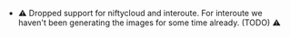 - :warning: Dropped support for niftycloud and interoute. For interoute we haven't been generating the images for some time already. (TODO) :warning:
